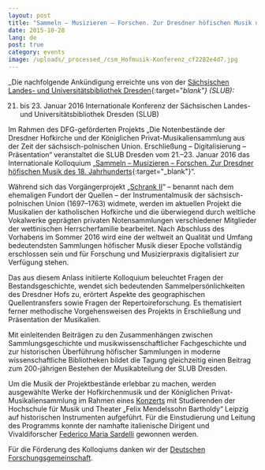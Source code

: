 ```yaml
---
layout: post
title: "Sammeln – Musizieren – Forschen. Zur Dresdner höfischen Musik des 18. Jahrhunderts"
date: 2015-10-28
lang: de
post: true
category: events
image: /uploads/_processed_/csm_Hofmusik-Konferenz_cf2282e4d7.jpg
---
```



_Die nachfolgende Ankündigung erreichte uns von der [Sächsischen Landes- und Universitätsbibliothek Dresden](http://www.slub-dresden.de/startseite/){:target="_blank"} (SLUB):_

21. bis 23. Januar 2016
Internationale Konferenz der Sächsischen Landes- und Universitätsbibliothek Dresden (SLUB)

Im Rahmen des DFG-geförderten Projekts „Die Notenbestände der Dresdner Hofkirche und der Königlichen Privat-Musikaliensammlung aus der Zeit der sächsisch-polnischen Union. Erschließung – Digitalisierung – Präsentation“ veranstaltet die SLUB Dresden vom 21.–23. Januar 2016 das Internationale Kolloquium „[Sammeln – Musizieren – Forschen. Zur Dresdner höfischen Musik des 18. Jahrhunderts](http://hofmusik.slub-dresden.de/themen/hofkirche-koenigliche-privat-musikaliensammlung/konferenz/){:target="_blank"}“.

Während sich das Vorgängerprojekt „[Schrank II](http://hofmusik.slub-dresden.de/themen/schrank-zwei/)“ – benannt nach dem ehemaligen Fundort der Quellen – der Instrumentalmusik der sächsisch-polnischen Union (1697–1763) widmete, werden im aktuellen Projekt die Musikalien der katholischen Hofkirche und die überwiegend durch weltliche Vokalwerke geprägten privaten Notensammlungen verschiedener Mitglieder der wettinischen Herrscherfamilie bearbeitet. Nach Abschluss des Vorhabens im Sommer 2016 wird eine der weltweit an Qualität und Umfang bedeutendsten Sammlungen höfischer Musik dieser Epoche vollständig erschlossen sein und für Forschung und Musizierpraxis digitalisiert zur Verfügung stehen.

Das aus diesem Anlass initiierte Kolloquium beleuchtet Fragen der Bestandsgeschichte, wendet sich bedeutenden Sammelpersönlichkeiten des Dresdner Hofs zu, erörtert Aspekte des geographischen Quellentransfers sowie Fragen der Repertoireforschung. Es thematisiert ferner methodische Vorgehensweisen des Projekts in Erschließung und Präsentation der Musikalien.

Mit einleitenden Beiträgen zu den Zusammenhängen zwischen Sammlungsgeschichte und musikwissenschaftlicher Fachgeschichte und zur historischen Überführung höfischer Sammlungen in moderne wissenschaftliche Bibliotheken bildet die Tagung gleichzeitig einen Beitrag zum 200-jährigen Bestehen der Musikabteilung der SLUB Dresden.

Um die Musik der Projektbestände erlebbar zu machen, werden ausgewählte Werke der Hofkirchenmusik und der Königlichen Privat-Musikaliensammlung im Rahmen eines [Konzerts](http://hofmusik.slub-dresden.de/themen/hofkirche-koenigliche-privat-musikaliensammlung/konferenz/konzert/) mit Studierenden der Hochschule für Musik und Theater „Felix Mendelssohn Bartholdy“ Leipzig auf historischen Instrumenten aufgeführt. Für die Einstudierung und Leitung des Programms konnte der namhafte italienische Dirigent und Vivaldiforscher [Federico Maria Sardelli](https://en.wikipedia.org/wiki/Federico_Maria_Sardelli "F. M. Sardelli - Wikipedia") gewonnen werden.

Für die Förderung des Kolloqiums danken wir der [Deutschen Forschungsgemeinschaft](http://www.dfg.de/ "DFG").





<script type="text/javascript">var switchTo5x=true;</script><script type="text/javascript" src="http://w.sharethis.com/button/buttons.js"></script><script type="text/javascript">stLight.options({publisher: "9b601438-1ce1-49d8-bfd7-9cff5df54c17", doNotHash: false, doNotCopy: false, hashAddressBar: false});</script>
